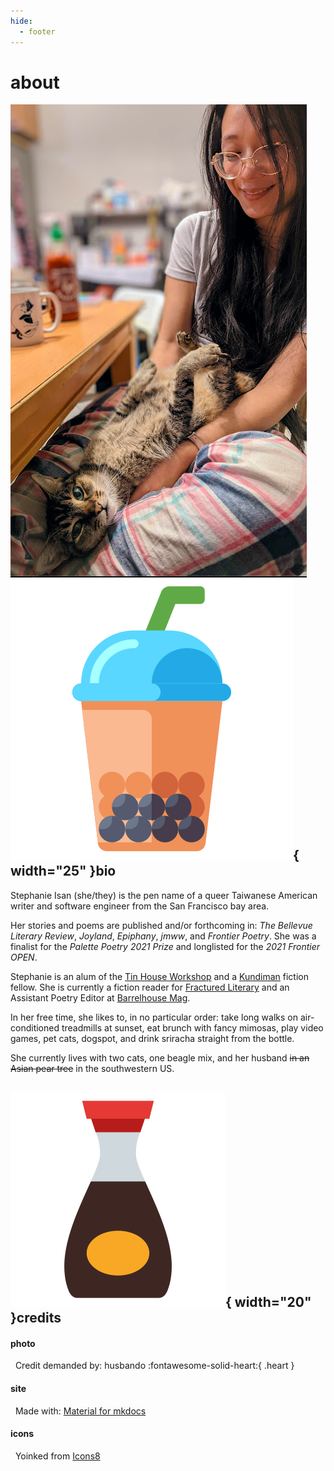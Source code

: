 ```yaml
---
hide:
  - footer
---
```


# about

<img id="about_pic" align=left src = "../assets/propic3.png" title="meow">  

## ![boba](assets/boba.png){  width="25" }bio

<div markdown>
Stephanie Isan (she/they) is the pen name of a queer Taiwanese American writer and software engineer from the San Francisco bay area. 

Her stories and poems are published and/or forthcoming in: *The Bellevue Literary Review*, *Joyland*, *Epiphany*, *jmww*, and *Frontier Poetry*. She was a finalist for the *Palette Poetry 2021 Prize* and longlisted for the *2021 Frontier OPEN*. 

Stephanie is an alum of the [Tin House Workshop](https://tinhouse.com/workshop/) and a [Kundiman](http://www.kundiman.org/fellows) fiction fellow. She is currently a fiction reader for [Fractured Literary](https://fracturedlit.com/) and an Assistant Poetry Editor at [Barrelhouse Mag](https://www.barrelhousemag.com/). 

In her free time, she likes to, in no particular order: take long walks on air-conditioned treadmills at sunset, eat brunch with fancy mimosas, play video games, pet cats, dogspot, and drink sriracha straight from the bottle.

She currently lives with two cats, one beagle mix, and her husband <s>in an Asian pear tree</s> in the southwestern US. 


## ![soy-sauce](assets/soy-sauce.png){  width="20" }credits

#### photo
&nbsp; Credit demanded by: husbando  :fontawesome-solid-heart:{ .heart }

#### site 
&nbsp; Made with: [Material for mkdocs](https://squidfunk.github.io/mkdocs-material/)

#### icons 
&nbsp; Yoinked from <a target="_blank" href="https://icons8.com">Icons8</a>
</div>